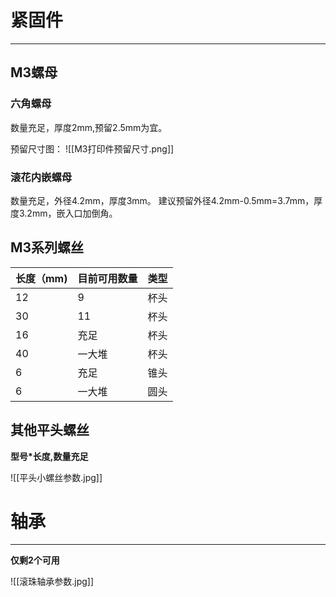# 紧固件
---
## M3螺母

### 六角螺母
数量充足，厚度2mm,预留2.5mm为宜。

预留尺寸图：
![[M3打印件预留尺寸.png]]

### 滚花内嵌螺母
数量充足，外径4.2mm，厚度3mm。
建议预留外径4.2mm-0.5mm=3.7mm，厚度3.2mm，嵌入口加倒角。

## M3系列螺丝

| 长度（mm) | 目前可用数量 | 类型  |
| ------ | ------ | --- |
| 12     | 9      | 杯头  |
| 30     | 11     | 杯头  |
| 16     | 充足     | 杯头  |
| 40     | 一大堆    | 杯头  |
| 6      | 充足     | 锥头  |
| 6      | 一大堆    | 圆头  |

## 其他平头螺丝

**型号\*长度,数量充足**

![[平头小螺丝参数.jpg]]

# 轴承
---

**仅剩2个可用**

![[滚珠轴承参数.jpg]]
